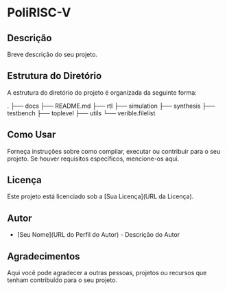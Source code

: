 # PoliRISC-V

## Descrição

Breve descrição do seu projeto.

## Estrutura do Diretório

A estrutura do diretório do projeto é organizada da seguinte forma:

.
├── docs
├── README.md
├── rtl
├── simulation
├── synthesis
├── testbench
├── toplevel
├── utils
└── verible.filelist

## Como Usar

Forneça instruções sobre como compilar, executar ou contribuir para o seu projeto. Se houver requisitos específicos, mencione-os aqui.

## Licença

Este projeto está licenciado sob a [Sua Licença](URL da Licença).

## Autor

- [Seu Nome](URL do Perfil do Autor) - Descrição do Autor

## Agradecimentos

Aqui você pode agradecer a outras pessoas, projetos ou recursos que tenham contribuído para o seu projeto.
